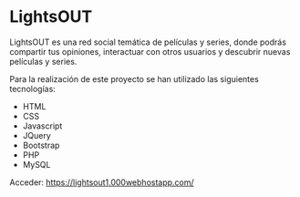 # LightsOUT
LightsOUT es una red social temática de películas y series, donde podrás compartir tus opiniones, interactuar con otros usuarios y descubrir nuevas películas y series.

Para la realización de este proyecto se han utilizado las siguientes tecnologías:
- HTML
- CSS
- Javascript
- JQuery
- Bootstrap
- PHP
- MySQL


Acceder: https://lightsout1.000webhostapp.com/
